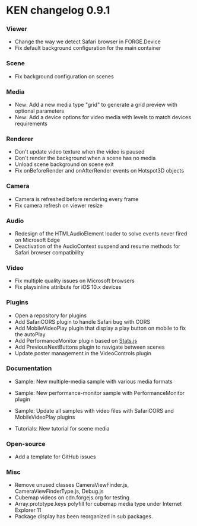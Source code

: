 # KEN changelog 0.9.1

### Viewer

- Change the way we detect Safari browser in FORGE.Device
- Fix default background configuration for the main container

### Scene

- Fix background configuration on scenes

### Media

- New: Add a new media type "grid" to generate a grid preview with optional parameters
- New: Add a device options for video media with levels to match devices requirements

### Renderer

- Don't update video texture when the video is paused
- Don't render the background when a scene has no media
- Unload scene background on scene exit
- Fix onBeforeRender and onAfterRender events on Hotspot3D objects

### Camera

- Camera is refreshed before rendering every frame
- Fix camera refresh on viewer resize

### Audio

- Redesign of the HTMLAudioElement loader to solve events never fired on Microsoft Edge
- Deactivation of the AudioContext suspend and resume methods for Safari browser compatibility

### Video

- Fix multiple quality issues on Microsoft browsers
- Fix playsinline attribute for iOS 10.x devices

### Plugins

- Open a repository for plugins
- Add SafariCORS plugin to handle Safari bug with CORS
- Add MobileVideoPlay plugin that display a play button on mobile to fix the autoPlay
- Add PerformanceMonitor plugin based on [Stats.js](https://github.com/mrdoob/stats.js/)
- Add PreviousNextButtons plugin to navigate between scenes
- Update poster management in the VideoControls plugin

### Documentation

- Sample: New multiple-media sample with various media formats
- Sample: New performance-monitor sample with PerformanceMonitor plugin
- Sample: Update all samples with video files with SafariCORS and MobileVideoPlay plugins

- Tutorials: New tutorial for scene media

### Open-source

- Add a template for GitHub issues

### Misc

- Remove unused classes CameraViewFinder.js, CameraViewFinderType.js, Debug.js
- Cubemap videos on cdn.forgejs.org for testing
- Array.prototype.keys polyfill for cubemap media type under Internet Explorer 11
- Package display has been reorganized in sub packages.
